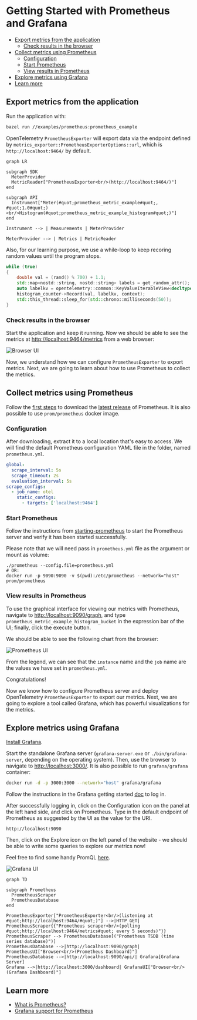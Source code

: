# Getting Started with Prometheus and Grafana

- [Export metrics from the application](#export-metrics-from-the-application)
  - [Check results in the browser](#check-results-in-the-browser)
- [Collect metrics using Prometheus](#collect-metrics-using-prometheus)
  - [Configuration](#configuration)
  - [Start Prometheus](#start-prometheus)
  - [View results in Prometheus](#view-results-in-prometheus)
- [Explore metrics using Grafana](#explore-metrics-using-grafana)
- [Learn more](#learn-more)

## Export metrics from the application

Run the application with:

```sh
bazel run //examples/prometheus:prometheus_example
```

OpenTelemetry `PrometheusExporter` will export
data via the endpoint defined by
`metrics_exporter::PrometheusExporterOptions::url`,
which is `http://localhost:9464/` by default.

```mermaid
graph LR

subgraph SDK
  MeterProvider
  MetricReader["PrometheusExporter<br/>(http://localhost:9464/)"]
end

subgraph API
  Instrument["Meter(#quot;prometheus_metric_example#quot;, #quot;1.0#quot;)<br/>Histogram(#quot;prometheus_metric_example_histogram#quot;)"]
end

Instrument --> | Measurements | MeterProvider

MeterProvider --> | Metrics | MetricReader
```

Also, for our learning purpose, we use a while-loop to keep recoring random
values until the program stops.

```cpp
while (true)
{
    double val = (rand() % 700) + 1.1;
    std::map<nostd::string, nostd::string> labels = get_random_attr();
    auto labelkv = opentelemetry::common::KeyValueIterableView<decltype(labels)>{labels};
    histogram_counter->Record(val, labelkv, context);
    std::this_thread::sleep_for(std::chrono::milliseconds(50));
}
```

### Check results in the browser

Start the application and keep it running. Now we should be able to see the
metrics at [http://localhost:9464/metrics](http://localhost:9464/metrics) from a
web browser:

![Browser UI](https://user-images.githubusercontent.com/9139451/224979531-beaa4d6e-98ec-4798-9934-ed25c6b196db.png)

Now, we understand how we can configure `PrometheusExporter` to export metrics.
Next, we are going to learn about how to use Prometheus to collect the metrics.

## Collect metrics using Prometheus

Follow the [first steps](https://prometheus.io/docs/introduction/first_steps/)
to download the [latest release](https://prometheus.io/download/) of Prometheus.
It is also possible to use `prom/prometheus` docker image.

### Configuration

After downloading, extract it to a local location that's easy to
access. We will find the default Prometheus configuration YAML file in the
folder, named `prometheus.yml`.

```yaml
global:
  scrape_interval: 5s
  scrape_timeout: 2s
  evaluation_interval: 5s
scrape_configs:
  - job_name: otel
    static_configs:
      - targets: ['localhost:9464']
```

### Start Prometheus

Follow the instructions from
[starting-prometheus](https://prometheus.io/docs/introduction/first_steps/#starting-prometheus)
to start the Prometheus server and verify it has been started successfully.

Please note that we will need pass in `prometheus.yml` file as the argument
or mount as volume:

```console
./prometheus --config.file=prometheus.yml
# OR:
docker run -p 9090:9090 -v $(pwd):/etc/prometheus --network="host" prom/prometheus
```

### View results in Prometheus

To use the graphical interface for viewing our metrics with Prometheus, navigate
to [http://localhost:9090/graph](http://localhost:9090/graph),
and type `prometheus_metric_example_histogram_bucket` in the expression bar of
the UI; finally, click the execute button.

We should be able to see the following chart from the browser:

![Prometheus UI](https://user-images.githubusercontent.com/9139451/224979224-e7d3865a-f56e-4bb9-8aab-e3f81de40d6e.png)

From the legend, we can see that the `instance` name and the `job` name are the
values we have set in `prometheus.yml`.

Congratulations!

Now we know how to configure Prometheus server and deploy OpenTelemetry
`PrometheusExporter` to export our metrics. Next, we are going to explore a tool
called Grafana, which has powerful visualizations for the metrics.

## Explore metrics using Grafana

[Install Grafana](https://grafana.com/docs/grafana/latest/installation/).

Start the standalone Grafana server (`grafana-server.exe` or
`./bin/grafana-server`, depending on the operating system). Then, use the
browser to navigate to [http://localhost:3000/](http://localhost:3000/).
It is also possible to run `grafana/grafana` container:

```sh
docker run -d -p 3000:3000 --network="host" grafana/grafana
```

Follow the instructions in the Grafana getting started
[doc](https://grafana.com/docs/grafana/latest/getting-started/getting-started/#step-2-log-in)
to log in.

After successfully logging in, click on the Configuration icon
on the panel at the left hand side, and click on Prometheus.
Type in the default endpoint of Prometheus as suggested by the UI
as the value for the URI.

```console
http://localhost:9090
```

Then, click on the Explore icon on the left panel of
the website - we should be able to write some queries to explore our metrics
now!

Feel free to find some handy PromQL
[here](https://promlabs.com/promql-cheat-sheet/).

![Grafana
UI](https://user-images.githubusercontent.com/9139451/224983906-52e061b8-b561-4414-87e9-68823bbc3ad6.png)

```mermaid
graph TD

subgraph Prometheus
  PrometheusScraper
  PrometheusDatabase
end

PrometheusExporter["PrometheusExporter<br/>(listening at #quot;http://localhost:9464/#quot;)"] -->|HTTP GET| PrometheusScraper{{"Prometheus scraper<br/>(polling #quot;http://localhost:9464/metrics#quot; every 5 seconds)"}}
PrometheusScraper --> PrometheusDatabase[("Prometheus TSDB (time series database)")]
PrometheusDatabase -->|http://localhost:9090/graph| PrometheusUI["Browser<br/>(Prometheus Dashboard)"]
PrometheusDatabase -->|http://localhost:9090/api/| Grafana[Grafana Server]
Grafana -->|http://localhost:3000/dashboard| GrafanaUI["Browser<br/>(Grafana Dashboard)"]
```

## Learn more

- [What is Prometheus?](https://prometheus.io/docs/introduction/overview/)
- [Grafana support for
  Prometheus](https://prometheus.io/docs/visualization/grafana/#creating-a-prometheus-graph)
